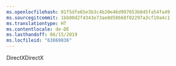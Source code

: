 ```yaml
---
ms.openlocfilehash: 01f5dfe65e3b3c4b20e46d997653b845fa54fa49
ms.sourcegitcommit: 1bb00d2f4343e73ae8d58668f02297a3cf10a4c1
ms.translationtype: HT
ms.contentlocale: de-DE
ms.lasthandoff: 06/15/2019
ms.locfileid: "63869836"
---
```

<span data-ttu-id="d8a68-101">DirectX</span><span class="sxs-lookup"><span data-stu-id="d8a68-101">DirectX</span></span>
